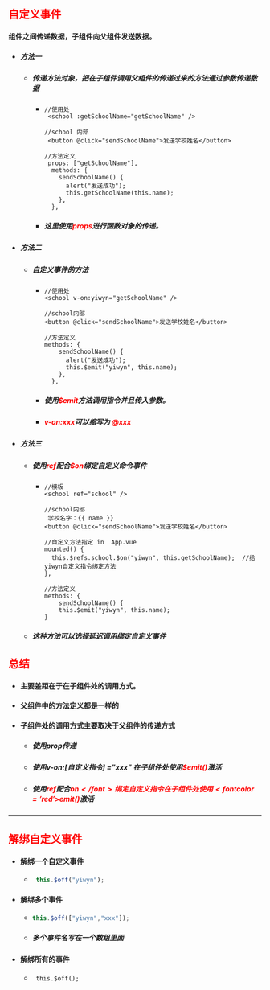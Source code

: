 ## <font color='red'>自定义事件</font>



#### 组件之间传递数据，子组件向父组件发送数据。

- ##### 方法一

  - ##### 传递方法对象，把在子组件调用父组件的传递过来的方法通过参数传递数据

    - ```vue
      //使用处
       <school :getSchoolName="getSchoolName" />
      
      //school 内部
       <button @click="sendSchoolName">发送学校姓名</button>
      
      //方法定义
       props: ["getSchoolName"],
        methods: {
          sendSchoolName() {
            alert("发送成功");
            this.getSchoolName(this.name);
          },
        },
      ```

    - ##### 这里使用<font color='red'>props</font>进行函数对象的传递。

- ##### 方法二

  - ##### 自定义事件的方法

    - ```vue
      //使用处
      <school v-on:yiwyn="getSchoolName" />
          
      //school内部
      <button @click="sendSchoolName">发送学校姓名</button>
      
      //方法定义
      methods: {
          sendSchoolName() {
            alert("发送成功");
            this.$emit("yiwyn", this.name);
          },
        },
      ```

    - ##### 使用<font color='red'>$emit</font>方法调用指令并且传入参数。

    - ##### <font color='red'>v-on:xxx</font>可以缩写为 <font color='red'>@xxx</font> 
  
- ##### 方法三

  - ##### 使用<font color='red'>ref</font>配合<font color='red'>$on</font>绑定自定义命令事件
  
    - ```vue
      //模板
      <school ref="school" />
      
      //school内部
       学校名字：{{ name }}
      <button @click="sendSchoolName">发送学校姓名</button>
      
      //自定义方法指定 in  App.vue
      mounted() {
        this.$refs.school.$on("yiwyn", this.getSchoolName);  //给yiwyn自定义指令绑定方法
      },
      
      //方法定义
      methods: {
          sendSchoolName() {
          this.$emit("yiwyn", this.name);
      }
      ```
  
  - ##### 这种方法可以选择延迟调用绑定自定义事件







## <font color='red'>总结</font>



- #### 主要差距在于在子组件处的调用方式。

- #### 父组件中的方法定义都是一样的

- #### 子组件处的调用方式主要取决于父组件的传递方式

  - ##### 使用prop传递 

  - ##### 使用v-on:[自定义指令] ="xxx"    在子组件处使用<font color='red'>$emit()</font>激活

  - ##### 使用<font color='red'>ref</font>配合<font color='red'>$on</font>绑定自定义指令   在子组件处使用<font color='red'>$emit()</font>激活









<hr>









## <font color='red'>解绑自定义事件</font>



- #### 解绑一个自定义事件

  - ```js
     this.$off("yiwyn");
    ```

- #### 解绑多个事件

  - ```js
    this.$off(["yiwyn","xxx"]);
    ```

  - ##### 多个事件名写在一个数组里面 

- #### 解绑所有的事件

  - ```
     this.$off();
    ```

    



